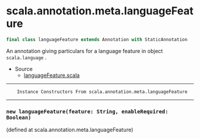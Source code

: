 
#                    scala.annotation.meta.languageFeature                    #

```scala
final class languageFeature extends Annotation with StaticAnnotation
```

An annotation giving particulars for a language feature in object
 `scala.language` .

* Source
  * [languageFeature.scala](https://github.com/scala/scala/tree/6d09a1ba5f/src/library/scala/annotation/meta/languageFeature.scala#L1)


--------------------------------------------------------------------------------
        Instance Constructors From scala.annotation.meta.languageFeature
--------------------------------------------------------------------------------


### `new languageFeature(feature: String, enableRequired: Boolean)`          ###
(defined at scala.annotation.meta.languageFeature)
